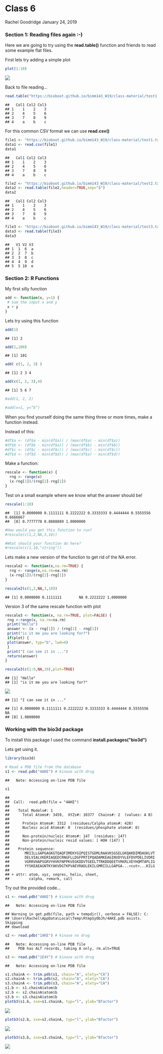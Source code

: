 Class 6
================
Rachel Goodridge
January 24, 2019

### Section 1: Reading files again :-)

Here we are going to try using the **read.table()** function and friends to read some example flat files.

First lets try adding a simple plot

``` r
plot(1:10)
```

![](class06_files/figure-markdown_github/unnamed-chunk-1-1.png)

Back to file reading...

``` r
read.table("https://bioboot.github.io/bimm143_W19/class-material/test1.txt",header=TRUE,sep=",")
```

    ##   Col1 Col2 Col3
    ## 1    1    2    3
    ## 2    4    5    6
    ## 3    7    8    9
    ## 4    a    b    c

For this common CSV format we can use **read.csv()**

``` r
file1 <- "https://bioboot.github.io/bimm143_W19/class-material/test1.txt"
data1 <- read.csv(file1)
data1
```

    ##   Col1 Col2 Col3
    ## 1    1    2    3
    ## 2    4    5    6
    ## 3    7    8    9
    ## 4    a    b    c

``` r
file2 <- "https://bioboot.github.io/bimm143_W19/class-material/test2.txt"
data2 <- read.table(file2,header=TRUE,sep="$")
data2
```

    ##   Col1 Col2 Col3
    ## 1    1    2    3
    ## 2    4    5    6
    ## 3    7    8    9
    ## 4    a    b    c

``` r
file3 <- "https://bioboot.github.io/bimm143_W19/class-material/test3.txt"
data3 <- read.table(file3)
data3
```

    ##   V1 V2 V3
    ## 1  1  6  a
    ## 2  2  7  b
    ## 3  3  8  c
    ## 4  4  9  d
    ## 5  5 10  e

### Section 2: R Functions

My first silly function

``` r
add <- function(x, y=1) {
 # Sum the input x and y
 x + y
}
```

Lets try using this function

``` r
add(1)
```

    ## [1] 2

``` r
add(1,100)
```

    ## [1] 101

``` r
add( c(1, 2, 3) )
```

    ## [1] 2 3 4

``` r
add(c(1, 2, 3),4)
```

    ## [1] 5 6 7

``` r
#add(1, 2, 2)
```

``` r
#add(x=1, y=“b”)
```

When you find yourself doing the same thing three or more times, make a function instead.

Instead of this:

``` r
#df$a <- (df$a - min(df$a)) / (max(df$a) - min(df$a))
#df$b <- (df$b - min(df$a)) / (max(df$b) - min(df$b))
#df$c <- (df$c - min(df$c)) / (max(df$c) - min(df$c))
#df$d <- (df$d - min(df$d)) / (max(df$a) - min(df$d))
```

Make a function:

``` r
rescale <- function(x) {
  rng <- range(x)
  (x-rng[1])/(rng[2]-rng[1])
}
```

Test on a small example where we know what the answer should be!

``` r
rescale(1:10)
```

    ##  [1] 0.0000000 0.1111111 0.2222222 0.3333333 0.4444444 0.5555556 0.6666667
    ##  [8] 0.7777778 0.8888889 1.0000000

``` r
#How would you get this function to run?
#rescale(c(1,2,NA,3,10))
```

``` r
#What should your function do here?
#rescale(c(1,10,"string"))
```

Lets make a new version of the function to get rid of the NA error.

``` r
rescale2 <- function(x,na.rm=TRUE) {
  rng <- range(x,na.rm=na.rm)
  (x-rng[1])/(rng[2]-rng[1])
}
```

``` r
rescale2(c(1,2,NA,3,10))
```

    ## [1] 0.0000000 0.1111111        NA 0.2222222 1.0000000

Version 3 of the same rescale function with plot

``` r
rescale3 <- function(x, na.rm=TRUE, plot=FALSE) {
 rng <-range(x, na.rm=na.rm)
 print("Hello")
 answer <- (x - rng[1]) / (rng[2] - rng[1])
 print("is it me you are looking for?")
 if(plot) {
 plot(answer, typ="b", lwd=4)
 }
 print("I can see it in ...")
 return(answer)
}
```

``` r
rescale3(c(1:6,NA,10),plot=TRUE)
```

    ## [1] "Hello"
    ## [1] "is it me you are looking for?"

![](class06_files/figure-markdown_github/unnamed-chunk-21-1.png)

    ## [1] "I can see it in ..."

    ## [1] 0.0000000 0.1111111 0.2222222 0.3333333 0.4444444 0.5555556        NA
    ## [8] 1.0000000

### Working with the bio3d package

To install this package I used the command **install.packages("bio3d")**

Lets get using it.

``` r
library(bio3d)
```

``` r
# Read a PDB file from the database
s1 <- read.pdb("4AKE") # kinase with drug
```

    ##   Note: Accessing on-line PDB file

``` r
s1
```

    ## 
    ##  Call:  read.pdb(file = "4AKE")
    ## 
    ##    Total Models#: 1
    ##      Total Atoms#: 3459,  XYZs#: 10377  Chains#: 2  (values: A B)
    ## 
    ##      Protein Atoms#: 3312  (residues/Calpha atoms#: 428)
    ##      Nucleic acid Atoms#: 0  (residues/phosphate atoms#: 0)
    ## 
    ##      Non-protein/nucleic Atoms#: 147  (residues: 147)
    ##      Non-protein/nucleic resid values: [ HOH (147) ]
    ## 
    ##    Protein sequence:
    ##       MRIILLGAPGAGKGTQAQFIMEKYGIPQISTGDMLRAAVKSGSELGKQAKDIMDAGKLVT
    ##       DELVIALVKERIAQEDCRNGFLLDGFPRTIPQADAMKEAGINVDYVLEFDVPDELIVDRI
    ##       VGRRVHAPSGRVYHVKFNPPKVEGKDDVTGEELTTRKDDQEETVRKRLVEYHQMTAPLIG
    ##       YYSKEAEAGNTKYAKVDGTKPVAEVRADLEKILGMRIILLGAPGA...<cut>...KILG
    ## 
    ## + attr: atom, xyz, seqres, helix, sheet,
    ##         calpha, remark, call

Try out the provided code...

``` r
s1 <- read.pdb("4AKE") # kinase with drug
```

    ##   Note: Accessing on-line PDB file

    ## Warning in get.pdb(file, path = tempdir(), verbose = FALSE): C:
    ## \Users\Rachel\AppData\Local\Temp\RtmpSyObJh/4AKE.pdb exists. Skipping
    ## download

``` r
s2 <- read.pdb("1AKE") # kinase no drug
```

    ##   Note: Accessing on-line PDB file
    ##    PDB has ALT records, taking A only, rm.alt=TRUE

``` r
s3 <- read.pdb("1E4Y") # kinase with drug
```

    ##   Note: Accessing on-line PDB file

``` r
s1.chainA <- trim.pdb(s1, chain="A", elety="CA")
s2.chainA <- trim.pdb(s2, chain="A", elety="CA")
s3.chainA <- trim.pdb(s3, chain="A", elety="CA")
s1.b <- s1.chainA$atom$b
s2.b <- s2.chainA$atom$b
s3.b <- s3.chainA$atom$b
plotb3(s1.b, sse=s1.chainA, typ="l", ylab="Bfactor")
```

![](class06_files/figure-markdown_github/unnamed-chunk-24-1.png)

``` r
plotb3(s2.b, sse=s2.chainA, typ="l", ylab="Bfactor")
```

![](class06_files/figure-markdown_github/unnamed-chunk-24-2.png)

``` r
plotb3(s3.b, sse=s3.chainA, typ="l", ylab="Bfactor")
```

![](class06_files/figure-markdown_github/unnamed-chunk-24-3.png)
